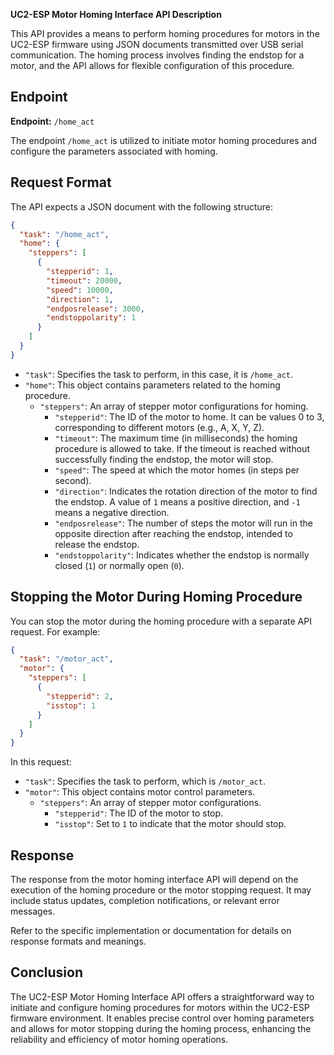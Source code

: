 **UC2-ESP Motor Homing Interface API Description**

This API provides a means to perform homing procedures for motors in the UC2-ESP firmware using JSON documents transmitted over USB serial communication. The homing process involves finding the endstop for a motor, and the API allows for flexible configuration of this procedure.

## Endpoint

**Endpoint:** `/home_act`

The endpoint `/home_act` is utilized to initiate motor homing procedures and configure the parameters associated with homing.

## Request Format

The API expects a JSON document with the following structure:

```json
{
  "task": "/home_act",
  "home": {
    "steppers": [
      {
        "stepperid": 1,
        "timeout": 20000,
        "speed": 10000,
        "direction": 1,
        "endposrelease": 3000,
        "endstoppolarity": 1
      }
    ]
  }
}
```

- `"task"`: Specifies the task to perform, in this case, it is `/home_act`.
- `"home"`: This object contains parameters related to the homing procedure.
  - `"steppers"`: An array of stepper motor configurations for homing.
    - `"stepperid"`: The ID of the motor to home. It can be values 0 to 3, corresponding to different motors (e.g., A, X, Y, Z).
    - `"timeout"`: The maximum time (in milliseconds) the homing procedure is allowed to take. If the timeout is reached without successfully finding the endstop, the motor will stop.
    - `"speed"`: The speed at which the motor homes (in steps per second).
    - `"direction"`: Indicates the rotation direction of the motor to find the endstop. A value of `1` means a positive direction, and `-1` means a negative direction.
    - `"endposrelease"`: The number of steps the motor will run in the opposite direction after reaching the endstop, intended to release the endstop.
    - `"endstoppolarity"`: Indicates whether the endstop is normally closed (`1`) or normally open (`0`).

## Stopping the Motor During Homing Procedure

You can stop the motor during the homing procedure with a separate API request. For example:

```json
{
  "task": "/motor_act",
  "motor": {
    "steppers": [
      {
        "stepperid": 2,
        "isstop": 1
      }
    ]
  }
}
```

In this request:
- `"task"`: Specifies the task to perform, which is `/motor_act`.
- `"motor"`: This object contains motor control parameters.
  - `"steppers"`: An array of stepper motor configurations.
    - `"stepperid"`: The ID of the motor to stop.
    - `"isstop"`: Set to `1` to indicate that the motor should stop.

## Response

The response from the motor homing interface API will depend on the execution of the homing procedure or the motor stopping request. It may include status updates, completion notifications, or relevant error messages.

Refer to the specific implementation or documentation for details on response formats and meanings.

## Conclusion

The UC2-ESP Motor Homing Interface API offers a straightforward way to initiate and configure homing procedures for motors within the UC2-ESP firmware environment. It enables precise control over homing parameters and allows for motor stopping during the homing process, enhancing the reliability and efficiency of motor homing operations.

